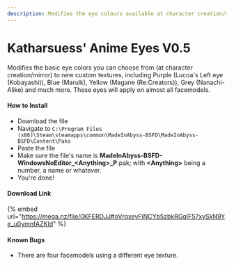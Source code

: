 ```yaml
---
description: Modifies the eye colours available at character creation/mirror.
---
```


# Katharsuess' Anime Eyes V0.5

Modifies the basic eye colors you can choose from (at character creation/mirror) to new custom textures, including Purple (Lucoa's Left eye (Kobayashi)), Blue (Marulk), Yellow (Magane (Re:Creators)), Grey (Nanachi-Alike) and much more. These eyes will apply on almost all facemodels.

#### How to Install

* Download the file
* Navigate to `C:\Program Files (x86)\Steam\steamapps\common\MadeInAbyss-BSFD\MadeInAbyss-BSFD\Content\Paks`
* Paste the file
* Make sure the file's name is **MadeInAbyss-BSFD-WindowsNoEditor\_\<Anything>\_P**.pak; with **\<Anything>** being a number, a name or whatever.
* You're done!

#### Download Link

{% embed url="https://mega.nz/file/0KFERDJJ#oVrqxeyFiNCYb5zbkRGqIF57xySkN9Ye_u0ymnfAZKId" %}

#### Known Bugs

* There are four facemodels using a different eye texture.
